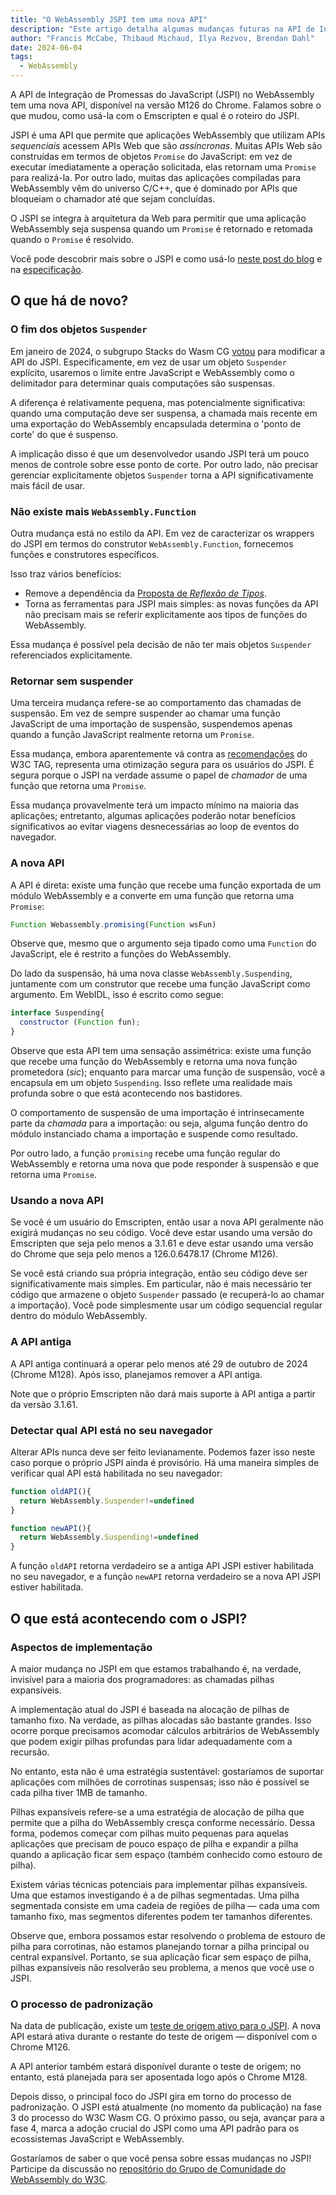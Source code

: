 ```yaml
---
title: "O WebAssembly JSPI tem uma nova API"
description: "Este artigo detalha algumas mudanças futuras na API de Integração de Promessas do JavaScript (JSPI)."
author: "Francis McCabe, Thibaud Michaud, Ilya Rezvov, Brendan Dahl"
date: 2024-06-04
tags: 
  - WebAssembly
---
```

A API de Integração de Promessas do JavaScript (JSPI) no WebAssembly tem uma nova API, disponível na versão M126 do Chrome. Falamos sobre o que mudou, como usá-la com o Emscripten e qual é o roteiro do JSPI.

JSPI é uma API que permite que aplicações WebAssembly que utilizam APIs *sequenciais* acessem APIs Web que são *assíncronas*. Muitas APIs Web são construídas em termos de objetos `Promise` do JavaScript: em vez de executar imediatamente a operação solicitada, elas retornam uma `Promise` para realizá-la. Por outro lado, muitas das aplicações compiladas para WebAssembly vêm do universo C/C++, que é dominado por APIs que bloqueiam o chamador até que sejam concluídas.

<!--truncate-->
O JSPI se integra à arquitetura da Web para permitir que uma aplicação WebAssembly seja suspensa quando um `Promise` é retornado e retomada quando o `Promise` é resolvido.

Você pode descobrir mais sobre o JSPI e como usá-lo [neste post do blog](https://v8.dev/blog/jspi) e na [especificação](https://github.com/WebAssembly/js-promise-integration).

## O que há de novo?

### O fim dos objetos `Suspender`

Em janeiro de 2024, o subgrupo Stacks do Wasm CG [votou](https://github.com/WebAssembly/meetings/blob/297ac8b5ac00e6be1fe33b1f4a146cc7481b631d/stack/2024/stack-2024-01-29.md) para modificar a API do JSPI. Especificamente, em vez de usar um objeto `Suspender` explícito, usaremos o limite entre JavaScript e WebAssembly como o delimitador para determinar quais computações são suspensas.

A diferença é relativamente pequena, mas potencialmente significativa: quando uma computação deve ser suspensa, a chamada mais recente em uma exportação do WebAssembly encapsulada determina o 'ponto de corte' do que é suspenso.

A implicação disso é que um desenvolvedor usando JSPI terá um pouco menos de controle sobre esse ponto de corte. Por outro lado, não precisar gerenciar explicitamente objetos `Suspender` torna a API significativamente mais fácil de usar.

### Não existe mais `WebAssembly.Function`

Outra mudança está no estilo da API. Em vez de caracterizar os wrappers do JSPI em termos do construtor `WebAssembly.Function`, fornecemos funções e construtores específicos.

Isso traz vários benefícios:

- Remove a dependência da [Proposta de *Reflexão de Tipos*](https://github.com/WebAssembly/js-types).
- Torna as ferramentas para JSPI mais simples: as novas funções da API não precisam mais se referir explicitamente aos tipos de funções do WebAssembly.

Essa mudança é possível pela decisão de não ter mais objetos `Suspender` referenciados explicitamente.

### Retornar sem suspender

Uma terceira mudança refere-se ao comportamento das chamadas de suspensão. Em vez de sempre suspender ao chamar uma função JavaScript de uma importação de suspensão, suspendemos apenas quando a função JavaScript realmente retorna um `Promise`.

Essa mudança, embora aparentemente vá contra as [recomendações](https://www.w3.org/2001/tag/doc/promises-guide#accepting-promises) do W3C TAG, representa uma otimização segura para os usuários do JSPI. É segura porque o JSPI na verdade assume o papel de *chamador* de uma função que retorna uma `Promise`.

Essa mudança provavelmente terá um impacto mínimo na maioria das aplicações; entretanto, algumas aplicações poderão notar benefícios significativos ao evitar viagens desnecessárias ao loop de eventos do navegador.

### A nova API

A API é direta: existe uma função que recebe uma função exportada de um módulo WebAssembly e a converte em uma função que retorna uma `Promise`:

```js
Function Webassembly.promising(Function wsFun)
```

Observe que, mesmo que o argumento seja tipado como uma `Function` do JavaScript, ele é restrito a funções do WebAssembly.

Do lado da suspensão, há uma nova classe `WebAssembly.Suspending`, juntamente com um construtor que recebe uma função JavaScript como argumento. Em WebIDL, isso é escrito como segue:

```js
interface Suspending{
  constructor (Function fun);
}
```

Observe que esta API tem uma sensação assimétrica: existe uma função que recebe uma função do WebAssembly e retorna uma nova função prometedora (_sic_); enquanto para marcar uma função de suspensão, você a encapsula em um objeto `Suspending`. Isso reflete uma realidade mais profunda sobre o que está acontecendo nos bastidores.

O comportamento de suspensão de uma importação é intrinsecamente parte da *chamada* para a importação: ou seja, alguma função dentro do módulo instanciado chama a importação e suspende como resultado.

Por outro lado, a função `promising` recebe uma função regular do WebAssembly e retorna uma nova que pode responder à suspensão e que retorna uma `Promise`.

### Usando a nova API

Se você é um usuário do Emscripten, então usar a nova API geralmente não exigirá mudanças no seu código. Você deve estar usando uma versão do Emscripten que seja pelo menos a 3.1.61 e deve estar usando uma versão do Chrome que seja pelo menos a 126.0.6478.17 (Chrome M126).

Se você está criando sua própria integração, então seu código deve ser significativamente mais simples. Em particular, não é mais necessário ter código que armazene o objeto `Suspender` passado (e recuperá-lo ao chamar a importação). Você pode simplesmente usar um código sequencial regular dentro do módulo WebAssembly.

### A API antiga

A API antiga continuará a operar pelo menos até 29 de outubro de 2024 (Chrome M128). Após isso, planejamos remover a API antiga.

Note que o próprio Emscripten não dará mais suporte à API antiga a partir da versão 3.1.61.

### Detectar qual API está no seu navegador

Alterar APIs nunca deve ser feito levianamente. Podemos fazer isso neste caso porque o próprio JSPI ainda é provisório. Há uma maneira simples de verificar qual API está habilitada no seu navegador:

```js
function oldAPI(){
  return WebAssembly.Suspender!=undefined
}

function newAPI(){
  return WebAssembly.Suspending!=undefined
}
```

A função `oldAPI` retorna verdadeiro se a antiga API JSPI estiver habilitada no seu navegador, e a função `newAPI` retorna verdadeiro se a nova API JSPI estiver habilitada.

## O que está acontecendo com o JSPI?

### Aspectos de implementação

A maior mudança no JSPI em que estamos trabalhando é, na verdade, invisível para a maioria dos programadores: as chamadas pilhas expansíveis.

A implementação atual do JSPI é baseada na alocação de pilhas de tamanho fixo. Na verdade, as pilhas alocadas são bastante grandes. Isso ocorre porque precisamos acomodar cálculos arbitrários de WebAssembly que podem exigir pilhas profundas para lidar adequadamente com a recursão.

No entanto, esta não é uma estratégia sustentável: gostaríamos de suportar aplicações com milhões de corrotinas suspensas; isso não é possível se cada pilha tiver 1MB de tamanho.

Pilhas expansíveis refere-se a uma estratégia de alocação de pilha que permite que a pilha do WebAssembly cresça conforme necessário. Dessa forma, podemos começar com pilhas muito pequenas para aquelas aplicações que precisam de pouco espaço de pilha e expandir a pilha quando a aplicação ficar sem espaço (também conhecido como estouro de pilha).

Existem várias técnicas potenciais para implementar pilhas expansíveis. Uma que estamos investigando é a de pilhas segmentadas. Uma pilha segmentada consiste em uma cadeia de regiões de pilha &mdash; cada uma com tamanho fixo, mas segmentos diferentes podem ter tamanhos diferentes.

Observe que, embora possamos estar resolvendo o problema de estouro de pilha para corrotinas, não estamos planejando tornar a pilha principal ou central expansível. Portanto, se sua aplicação ficar sem espaço de pilha, pilhas expansíveis não resolverão seu problema, a menos que você use o JSPI.

### O processo de padronização

Na data de publicação, existe um [teste de origem ativo para o JSPI](https://v8.dev/blog/jspi-ot). A nova API estará ativa durante o restante do teste de origem &mdash; disponível com o Chrome M126.

A API anterior também estará disponível durante o teste de origem; no entanto, está planejada para ser aposentada logo após o Chrome M128.

Depois disso, o principal foco do JSPI gira em torno do processo de padronização. O JSPI está atualmente (no momento da publicação) na fase 3 do processo do W3C Wasm CG. O próximo passo, ou seja, avançar para a fase 4, marca a adoção crucial do JSPI como uma API padrão para os ecossistemas JavaScript e WebAssembly.

Gostaríamos de saber o que você pensa sobre essas mudanças no JSPI! Participe da discussão no [repositório do Grupo de Comunidade do WebAssembly do W3C](https://github.com/WebAssembly/js-promise-integration).
